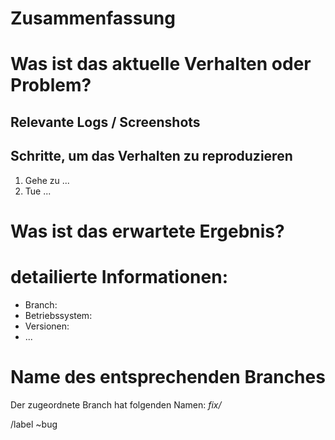 # Zusammenfassung 

# Was ist das aktuelle Verhalten oder Problem? 

## Relevante Logs / Screenshots

## Schritte, um das Verhalten zu reproduzieren
1. Gehe zu ...
2. Tue ...

# Was ist das erwartete Ergebnis? 

# detailierte Informationen: 
- Branch: 
- Betriebssystem: 
- Versionen: 
- ...

# Name des entsprechenden Branches
Der zugeordnete Branch hat folgenden Namen: *fix/*

/label ~bug
